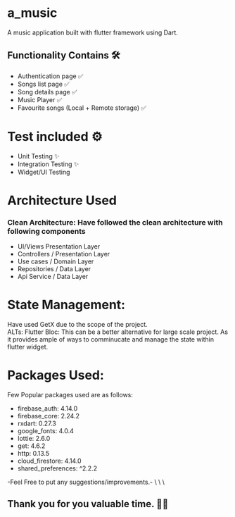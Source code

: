 # a_music

A music application built with flutter framework using Dart. 

## Functionality Contains 🛠️
- Authentication page ✅
- Songs list page ✅
- Song details page ✅
- Music Player ✅
- Favourite songs (Local + Remote storage) ✅

# Test included ⚙️
- Unit Testing ✨
- Integration Testing ✨
- Widget/UI Testing

# Architecture Used

### __Clean Architecture: Have followed the clean architecture with following components__

- UI/Views Presentation Layer
- Controllers / Presentation Layer
- Use cases / Domain Layer
- Repositories / Data Layer
- Api Service / Data Layer

# State Management: 
Have used GetX due to the scope of the project. \
ALTs: Flutter Bloc: This can be a better alternative for large scale project. As it provides ample of ways to comminucate and manage the state within flutter widget.

# Packages Used:
Few Popular packages used are as follows: 

- firebase_auth: 4.14.0
- firebase_core: 2.24.2
- rxdart: 0.27.3
- google_fonts: 4.0.4
- lottie: 2.6.0
- get: 4.6.2
- http: 0.13.5
- cloud_firestore: 4.14.0
- shared_preferences: ^2.2.2


-Feel Free to put any suggestions/improvements.- \ \ \

## Thank you for you valuable time. 🙏🏻

